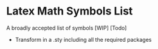 Latex Math Symbols List
=============

A broadly accepted list of symbols
[WIP]
[Todo]
* Transform in a .sty including all the required packages
